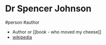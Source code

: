 # Dr Spencer Johnson
#person #author

- Author or [[book - who moved my cheese]]
- [wikipedia](https://en.wikipedia.org/wiki/Spencer_Johnson_(writer))